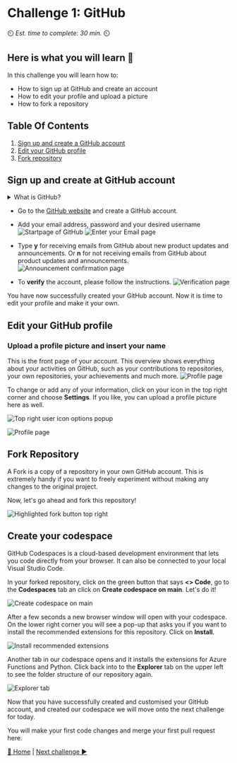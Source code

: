 # Challenge 1: GitHub

⏲️ _Est. time to complete: 30 min._ ⏲️

## Here is what you will learn 🎯

In this challenge you will learn how to:

- How to sign up at GitHub and create an account
- How to edit your profile and upload a picture
- How to fork a repository

## Table Of Contents

1. [Sign up and create a GitHub account](#SignUpandCreateatGitHubAccount)
2. [Edit your GitHub profile](#EditGitHubProfile)
3. [Fork repository](#ForkRepository)

## Sign up and create at GitHub account

<details>
<summary>What is GitHub?</summary>

GitHub is actually two things: **Git** and **Hub**.

**Git** is a version control software. It allows developers to work on a specific project at the same time by tracking the changes. If something goes wrong, you can easily undo the changes with Git.
**Hub** is nothing special in itself, but it represents the "social network" of developers built on top of Git. While GitHub does not own the Git software, it has created a platform that makes it easy to access and collaborate with Git. The groundbreaking feature of GitHub is that it makes it super easy to share/show your code with the world or just store it. You no longer have to worry about where you store your code. Companies have GitHub accounts for the same reason. GitHub provides an easy way to store your code online with built-in version control.

</details>

- Go to the [GitHub website](https://github.com/) and create a GitHub account.
- Add your email address, password and your desired username
  ![Startpage of GitHub](images/light/GithubSignUp.png)
  ![Enter your Email page](./images/light/EnterEmail.png)
- Type **y** for receiving emails from GitHub about new product updates and announcements. Or **n** for not receiving emails from GitHub about product updates and announcements.
  ![Announcement confirmation page](./images/light/NoAnnouncements.png)

- To **verify** the account, please follow the instructions.
  ![Verification page](./images/light/Verification.png)

You have now successfully created your GitHub account. Now it is time to edit your profile and make it your own.

## Edit your GitHub profile

### Upload a profile picture and insert your name

This is the front page of your account. This overview shows everything about your activities on GitHub, such as your contributions to repositories, your own repositories, your achievements and much more.
![Profile page](./images/light/AccountFrontpage.png)

To change or add any of your information, click on your icon in the top right corner and choose **Settings**. If you like, you can upload a profile picture here as well.

![Top right user icon options popup](./images/light/Settings.png)

![Profile page](./images/light/EditProfile.gif)

## Fork Repository

A Fork is a copy of a repository in your own GitHub account. This is extremely handy if you want to freely experiment without making any changes to the original project.

Now, let's go ahead and fork this repository!

![Highlighted fork button top right](./images/light/ForkTheRepository.png)

## Create your codespace

GitHub Codespaces is a cloud-based development environment that lets you code directly from your browser. It can also be connected to your local Visual Studio Code. 

In your forked repository, click on the green button that says **<> Code**, go to the **Codespaces** tab an click on **Create codespace on main**. Let's do it!

![Create codespace on main](./images/light/CreateCodespace.png)

After a few seconds a new browser window will open with your codespace. On the lower right corner you will see a pop-up that asks you if you want to install the recommended extensions for this repository. Click on **Install**.

![Install recommended extensions](./images/light/InstallRecommendedExtensions.png)

Another tab in our codespace opens and it installs the extensions for Azure Functions and Python. Click back into to the **Explorer** tab on the upper left to see the folder structure of our repository again.

![Explorer tab](./images/light/ExplorerTab.png)

Now that you have successfully created and customised your GitHub account, and created our codespace we will move onto the next challenge for today. 

You will make your first code changes and merge your first pull request here.


[🔼 Home](../../../README.md) | [Next challenge ▶](../ApplicationPart1/README.md)
